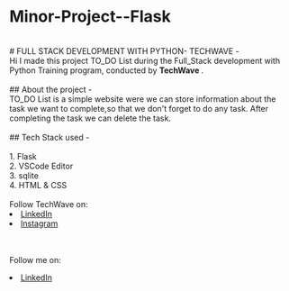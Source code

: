 # Minor-Project--Flask
<br>
# FULL STACK DEVELOPMENT WITH PYTHON- TECHWAVE - <br>
Hi I made this project TO_DO List during the Full_Stack development with Python Training program, conducted by <b> TechWave
</b>.<br><br>
## About the project  - <br>
TO_DO List is a simple website were we can store information about the task we want to complete,so that we don't forget to do any task.
After completing the task we can delete the task.
<br>
<br>
## Tech Stack used - <br>
<br>1. Flask
<br>2. VSCode Editor
<br>3. sqlite
<br>4. HTML & CSS
<br>
<br>
Follow TechWave on: 
<br>
<li><a href=
"https://www.linkedin.com/company/techwave-courses/">LinkedIn</a>
<br>
<li><a href="https://www.instagram.com/techwave.courses/"
>Instagram</a>

<br><br>
Follow me on: 
<br>
<li><a href=
"https://www.linkedin.com/in/know-nikhila-k-s/">LinkedIn</a>
